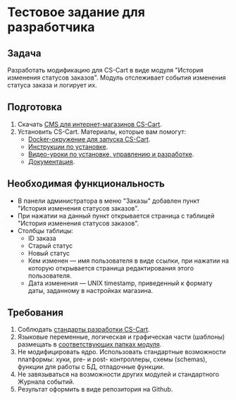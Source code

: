 # Тестовое задание для разработчика

## Задача

Разработать модификацию для CS-Cart в виде модуля "История изменения статусов заказов".
Модуль отслеживает события изменения статуса заказа и логирует их.

## Подготовка

1. Скачать [CMS для интернет-магазинов CS-Cart](https://www.cs-cart.ru/download.html).
2. Установить CS-Cart. Материалы, которые вам помогут:
    * [Docker-окружение для запуска CS-Cart](https://github.com/cscart/development-docker).
    * [Инструкции по установке](https://www.cs-cart.ru/docs/latest/install/).
    * [Видео-уроки по установке, управлению и разработке](https://vimeo.com/cscart/collections).
    * [Документация](https://www.cs-cart.ru/docs/latest/).

## Необходимая функциональность

* В панели администратора в меню "Заказы" добавлен пункт "История изменения статусов заказов".
* При нажатии на данный пункт открывается страница с таблицей "История изменения статусов заказов".
* Столбцы таблицы:
    * ID заказа
    * Старый статус
    * Новый статус
    * Кем изменен — имя пользователя в виде ссылки, при нажатии на которую открывается страница редактирования этого пользователя.
    * Дата изменения — UNIX timestamp, приведенный к формату даты, заданному в настройках магазина.

## Требования

1. Соблюдать [стандарты разработки CS-Cart](https://www.cs-cart.ru/docs/latest/developer_guide/core/coding_standards/).
2. Языковые переменные, логическая и графическая части (шаблоны) размещать в [соответствующих папках модуля](https://www.cs-cart.ru/docs/latest/developer_guide/addons/).
3. Не модифицировать ядро. Использовать стандартные возможности платформы: хуки, pre- и post- контроллеры, cхемы (schemas), функции для работы с БД, отладочные функции.
4. Не завязываться на возможности других модулей и стандартного Журнала событий.
5. Результат оформить в виде репозитория на Github.
